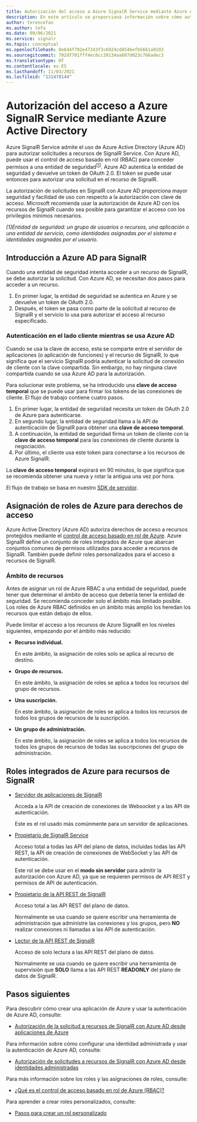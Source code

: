 ```yaml
---
title: Autorización del acceso a Azure SignalR Service mediante Azure Active Directory
description: En este artículo se proporciona información sobre cómo autorizar el acceso a recursos de Azure SignalR Service mediante Azure Active Directory.
author: terencefan
ms.author: tefa
ms.date: 09/06/2021
ms.service: signalr
ms.topic: conceptual
ms.openlocfilehash: 0e644f792e47243f3c6924cd8546efb5661a9193
ms.sourcegitcommit: 702df701fff4ec6cc39134aa607d023c766adec3
ms.translationtype: HT
ms.contentlocale: es-ES
ms.lasthandoff: 11/03/2021
ms.locfileid: "131478144"
---
```

# <a name="authorize-access-with-azure-active-directory-for-azure-signalr-service"></a>Autorización del acceso a Azure SignalR Service mediante Azure Active Directory

Azure SignalR Service admite el uso de Azure Active Directory (Azure AD) para autorizar solicitudes a recursos de SignalR Service. Con Azure AD, puede usar el control de acceso basado en rol (RBAC) para conceder permisos a una entidad de seguridad<sup>[<a href="#security-principal">1</a>]</sup>. Azure AD autentica la entidad de seguridad y devuelve un token de OAuth 2.0. El token se puede usar entonces para autorizar una solicitud en el recurso de SignalR.

La autorización de solicitudes en SignalR con Azure AD proporciona mayor seguridad y facilidad de uso con respecto a la autorización con clave de acceso. Microsoft recomienda usar la autorización de Azure AD con los recursos de SignalR cuando sea posible para garantizar el acceso con los privilegios mínimos necesarios.

<a id="security-principal"></a>
 *[1]Entidad de seguridad: un grupo de usuarios o recursos, una aplicación o una entidad de servicio, como identidades asignadas por el sistema e identidades asignadas por el usuario.*

## <a name="overview-of-azure-ad-for-signalr"></a>Introducción a Azure AD para SignalR

Cuando una entidad de seguridad intenta acceder a un recurso de SignalR, se debe autorizar la solicitud. Con Azure AD, se necesitan dos pasos para acceder a un recurso. 

1. En primer lugar, la entidad de seguridad se autentica en Azure y se devuelve un token de OAuth 2.0. 
2. Después, el token se pasa como parte de la solicitud al recurso de SignalR y el servicio lo usa para autorizar el acceso al recurso especificado.

### <a name="client-side-authentication-while-using-azure-ad"></a>Autenticación en el lado cliente mientras se usa Azure AD

Cuando se usa la clave de acceso, esta se comparte entre el servidor de aplicaciones (o aplicación de funciones) y el recurso de SignalR, lo que significa que el servicio SignalR podría autenticar la solicitud de conexión de cliente con la clave compartida. Sin embargo, no hay ninguna clave compartida cuando se usa Azure AD para la autorización. 

Para solucionar este problema, se ha introducido una **clave de acceso temporal** que se puede usar para firmar los tokens de las conexiones de cliente. El flujo de trabajo contiene cuatro pasos.

1. En primer lugar, la entidad de seguridad necesita un token de OAuth 2.0 de Azure para autenticarse.
2. En segundo lugar, la entidad de seguridad llama a la API de autenticación de SignalR para obtener una **clave de acceso temporal**.
3. A continuación, la entidad de seguridad firma un token de cliente con la **clave de acceso temporal** para las conexiones de cliente durante la negociación.
4. Por último, el cliente usa este token para conectarse a los recursos de Azure SignalR.

La **clave de acceso temporal** expirará en 90 minutos, lo que significa que se recomienda obtener una nueva y rotar la antigua una vez por hora. 

El flujo de trabajo se basa en nuestro [SDK de servidor](https://github.com/Azure/azure-signalr).

## <a name="assign-azure-roles-for-access-rights"></a>Asignación de roles de Azure para derechos de acceso

Azure Active Directory (Azure AD) autoriza derechos de acceso a recursos protegidos mediante el [control de acceso basado en rol de Azure](../role-based-access-control/overview.md). Azure SignalR define un conjunto de roles integrados de Azure que abarcan conjuntos comunes de permisos utilizados para acceder a recursos de SignalR. También puede definir roles personalizados para el acceso a recursos de SignalR.

### <a name="resource-scope"></a>Ámbito de recursos

Antes de asignar un rol de Azure RBAC a una entidad de seguridad, puede tener que determinar el ámbito de acceso que debería tener la entidad de seguridad. Se recomienda conceder solo el ámbito más limitado posible. Los roles de Azure RBAC definidos en un ámbito más amplio los heredan los recursos que están debajo de ellos.

Puede limitar el acceso a los recursos de Azure SignalR en los niveles siguientes, empezando por el ámbito más reducido:

- **Recurso individual.** 

  En este ámbito, la asignación de roles solo se aplica al recurso de destino.

- **Grupo de recursos.** 

  En este ámbito, la asignación de roles se aplica a todos los recursos del grupo de recursos.

- **Una suscripción.**

  En este ámbito, la asignación de roles se aplica a todos los recursos de todos los grupos de recursos de la suscripción.

- **Un grupo de administración.** 
  
  En este ámbito, la asignación de roles se aplica a todos los recursos de todos los grupos de recursos de todas las suscripciones del grupo de administración.

## <a name="azure-built-in-roles-for-signalr-resources"></a>Roles integrados de Azure para recursos de SignalR

- [Servidor de aplicaciones de SignalR](../role-based-access-control/built-in-roles.md#signalr-app-server-preview)

    Acceda a la API de creación de conexiones de Websocket y a las API de autenticación.
    
    Este es el rol usado más comúnmente para un servidor de aplicaciones.

- [Propietario de SignalR Service](../role-based-access-control/built-in-roles.md#signalr-service-owner)

    Acceso total a todas las API del plano de datos, incluidas todas las API REST, la API de creación de conexiones de WebSocket y las API de autenticación.

    Este rol se debe usar en el **modo sin servidor** para admitir la autorización con Azure AD, ya que se requieren permisos de API REST y permisos de API de autenticación.

- [Propietario de la API REST de SignalR](../role-based-access-control/built-in-roles.md#signalr-rest-api-owner)

    Acceso total a las API REST del plano de datos.

    Normalmente se usa cuando se quiere escribir una herramienta de administración que administre las conexiones y los grupos, pero **NO** realizar conexiones ni llamadas a las API de autenticación.

- [Lector de la API REST de SignalR](../role-based-access-control/built-in-roles.md#signalr-rest-api-reader)

    Acceso de solo lectura a las API REST del plano de datos.

    Normalmente se usa cuando se quiere escribir una herramienta de supervisión que **SOLO** llama a las API REST **READONLY** del plano de datos de SignalR.

## <a name="next-steps"></a>Pasos siguientes

Para descubrir cómo crear una aplicación de Azure y usar la autenticación de Azure AD, consulte:
- [Autorización de la solicitud a recursos de SignalR con Azure AD desde aplicaciones de Azure](signalr-howto-authorize-application.md)

Para información sobre cómo configurar una identidad administrada y usar la autenticación de Azure AD, consulte:
- [Autorización de solicitudes a recursos de SignalR con Azure AD desde identidades administradas](signalr-howto-authorize-managed-identity.md)

Para más información sobre los roles y las asignaciones de roles, consulte: 
- [¿Qué es el control de acceso basado en rol de Azure (RBAC)?](../role-based-access-control/overview.md)

Para aprender a crear roles personalizados, consulte: 
- [Pasos para crear un rol personalizado](../role-based-access-control/custom-roles.md#steps-to-create-a-custom-role)